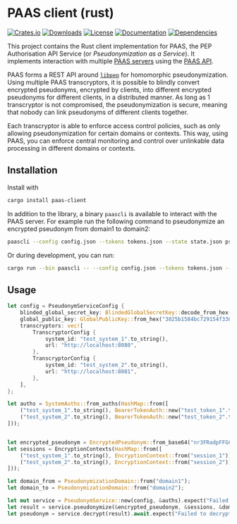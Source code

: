 # PAAS client (rust)
[![Crates.io](https://img.shields.io/crates/v/paas-client.svg)](https://crates.io/crates/paas-client)
[![Downloads](https://img.shields.io/crates/d/paas-client.svg)](https://crates.io/crates/paas-client)
[![License](https://img.shields.io/crates/l/paas-client.svg)](https://crates.io/crates/paas-client)
[![Documentation](https://docs.rs/paas-client/badge.svg)](https://docs.rs/paas-client)
[![Dependencies](https://deps.rs/repo/github/NOLAI/paas-client-rs/status.svg)](https://deps.rs/repo/github/NOLAI/paas-client-rs)

This project contains the Rust client implementation for PAAS, the PEP Authorisation API Service (or _Pseudonymization as a Service_).
It implements interaction with multiple [PAAS servers](https://github.com/NOLAI/paas-server) using the [PAAS API](https://github.com/NOLAI/paas-api).

PAAS forms a REST API around [`libpep`](https://github.com/NOLAI/libpep) for homomorphic pseudonymization.
Using multiple PAAS transcryptors, it is possible to blindly convert encrypted pseudonyms, encrypted by clients, into different encrypted pseudonyms for different clients, in a distributed manner.
As long as 1 transcryptor is not compromised, the pseudonymization is secure, meaning that nobody can link pseudonyms of different clients together.

Each transcryptor is able to enforce access control policies, such as only allowing pseudonymization for certain domains or contexts.
This way, using PAAS, you can enforce central monitoring and control over unlinkable data processing in different domains or contexts.

## Installation
Install with
```bash
cargo install paas-client
```

In addition to the library, a binary `paascli` is available to interact with the PAAS server.
For example run the following command to pseudonymize an encrypted pseudonym from domain1 to domain2:
```bash
paascli --config config.json --tokens tokens.json --state state.json pseudonymize CvkMpV4E98A1kWReUi0dE4mGRm1ToAj_D5-FrSi1FBqCrqE6d5HNrV8JW6vsGkwputG2S821sfjzjsyFGUPzAg== eyJQYWFTLWRlbW8tMyI6InVzZXIxXzB4T0VpZXBPTjAiLCJQYWFTLWRlbW8tMSI6InVzZXIxXzhGZmhDQU5WVmIiLCJQYWFTLWRlbW8tMiI6InVzZXIxX2tibk5UUVZpYjkifQ== domain1 domain2
```

Or during development, you can run:
```bash
cargo run --bin paascli -- --config config.json --tokens tokens.json --state state.json pseudonymize CvkMpV4E98A1kWReUi0dE4mGRm1ToAj_D5-FrSi1FBqCrqE6d5HNrV8JW6vsGkwputG2S821sfjzjsyFGUPzAg== eyJQYWFTLWRlbW8tMyI6InVzZXIxXzB4T0VpZXBPTjAiLCJQYWFTLWRlbW8tMSI6InVzZXIxXzhGZmhDQU5WVmIiLCJQYWFTLWRlbW8tMiI6InVzZXIxX2tibk5UUVZpYjkifQ== domain1 domain2
```

## Usage
```rust
let config = PseudonymServiceConfig {
    blinded_global_secret_key: BlindedGlobalSecretKey::decode_from_hex("dacec694506fa1c1ab562059174b022151acab4594723614811eaaa93a9c5908").unwrap(), 
    global_public_key: GlobalPublicKey::from_hex("3025b1584bc729154f33071f73bb9499509bb504f887496ba86cb57e88d5dc62").unwrap(),
    transcryptors: vec![
        TranscryptorConfig {
            system_id: "test_system_1".to_string(),
            url: "http://localhost:8080",
        },
        TranscryptorConfig {
            system_id: "test_system_2".to_string(),
            url: "http://localhost:8081",
        },
    ],
};

let auths = SystemAuths::from_auths(HashMap::from([
    ("test_system_1".to_string(), BearerTokenAuth::new("test_token_1".to_string())),
    ("test_system_2".to_string(), BearerTokenAuth::new("test_token_2".to_string())),
]));


let encrypted_pseudonym = EncryptedPseudonym::from_base64("nr3FRadpFFGCFksYgrloo5J2V9j7JJWcUeiNBna66y78lwMia2-l8He4FfJPoAjuHCpH-8B0EThBr8DS3glHJw==").unwrap();
let sessions = EncryptionContexts(HashMap::from([
    ("test_system_1".to_string(), EncryptionContext::from("session_1")),
    ("test_system_2".to_string(), EncryptionContext::from("session_2")),
]));

let domain_from = PseudonymizationDomain::from("domain1");
let domain_to = PseudonymizationDomain::from("domain2");

let mut service = PseudonymService::new(config, &auths).expect("Failed to create service");
let result = service.pseudonymize(&encrypted_pseudonym, &sessions, &domain_from, &domain_to).await.expect("Failed to pseudonymize");
let pseudonym = service.decrypt(result).await.expect("Failed to decrypt");
```
